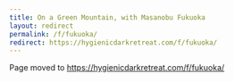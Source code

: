 ```yaml
---
title: On a Green Mountain, with Masanobu Fukuoka
layout: redirect
permalink: /f/fukuoka/
redirect: https://hygienicdarkretreat.com/f/fukuoka/
---
```


Page moved to <https://hygienicdarkretreat.com/f/fukuoka/>

